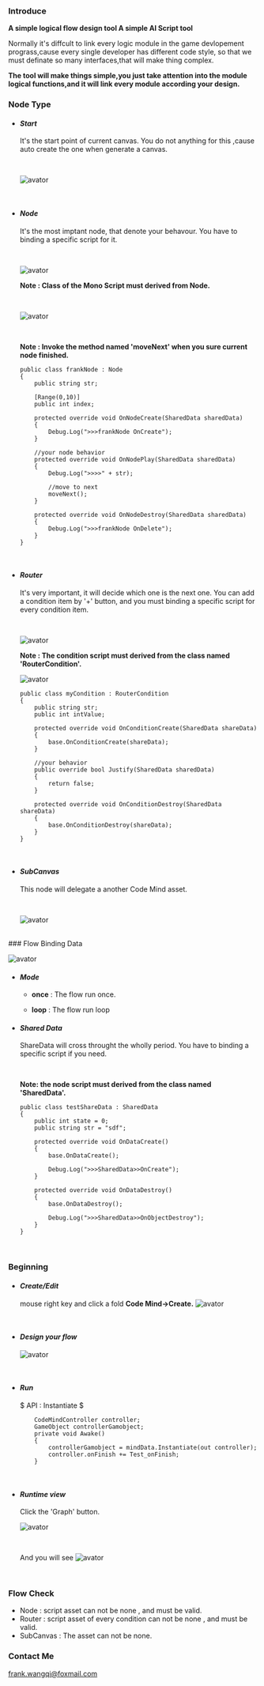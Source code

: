### Introduce

<strong>A simple logical flow design tool
A simple AI Script tool</strong>

<p>Normally it's diffcult to link every logic module in the game devlopement prograss,cause every single developer has different code style,
    so that we must definate so many interfaces,that will make thing complex.</p>

<strong>The tool will make things simple,you just take attention into the module logical functions,and it will link every module according your design.</strong>
<br/>

### Node Type
+ #### *Start*
     It's the start point of current canvas. You do not anything for this ,cause auto create the one when generate a canvas.
    
    <br/>

    ![avator](pic/start.png)

     <br/>

+ #### *Node*
    It's the most imptant node, that denote your behavour. You have to binding a specific script for it.

    <br/>

    ![avator](pic/node.png)

    **Note : Class of the Mono Script must derived from Node.**

    <br/>

    ![avator](pic/nodeScript.png)

    <br/>

    **Note : Invoke the method named 'moveNext' when you sure current node finished.**

    ```
    public class frankNode : Node
    {
        public string str;

        [Range(0,10)]
        public int index;

        protected override void OnNodeCreate(SharedData sharedData)
        {
            Debug.Log(">>>frankNode OnCreate");
        }

        //your node behavior
        protected override void OnNodePlay(SharedData sharedData)
        {
            Debug.Log(">>>>" + str);
            
            //move to next
            moveNext();
        }

        protected override void OnNodeDestroy(SharedData sharedData)
        {
            Debug.Log(">>>frankNode OnDelete");
        }
    }
    ```
<br/>

+ #### *Router*

    It's very important, it will decide which one is the next one. You can add a condition item by '+' button, and you must binding a specific script for every condition item.

    <br/>

    ![avator](pic/router.png)

    **Note : The condition script must derived from the class named 'RouterCondition'.**

    ![avator](pic/routerScript.png)

    ```
    public class myCondition : RouterCondition
    {
        public string str;
        public int intValue;

        protected override void OnConditionCreate(SharedData shareData)
        {
            base.OnConditionCreate(shareData);
        }

        //your behavior
        public override bool Justify(SharedData sharedData)
        {
            return false;
        }

        protected override void OnConditionDestroy(SharedData shareData)
        {
            base.OnConditionDestroy(shareData);
        }
    }
    ```

<br/>

+ #### *SubCanvas*
    This node will delegate a another Code Mind asset.

    <br/>

    ![avator](pic/subcanvas.png)

<br>
### Flow Binding Data

<br/>

![avator](pic/flowbindingdata.png)

+ #### *Mode*
    + **once** : The flow run once.

    + **loop** : The flow run loop

+ #### *Shared Data*
    ShareData will cross throught the wholly period. You have to binding a specific script if you need.

    <br/>

    **Note: the node script must derived from the class named 'SharedData'.**

    ```
    public class testShareData : SharedData
    {
        public int state = 0;
        public string str = "sdf";

        protected override void OnDataCreate()
        {
            base.OnDataCreate();

            Debug.Log(">>>SharedData>>OnCreate");
        }

        protected override void OnDataDestroy()
        {
            base.OnDataDestroy();

            Debug.Log(">>>SharedData>>OnObjectDestroy");
        }
    }
    ```
<br/>

### Beginning

+ #### *Create/Edit*
    mouse right key and click a fold **Code Mind->Create.**
    ![avator](pic/create.png)

    <br/>

+ #### *Design your flow*
    ![avator](pic/designflow.png)

<br/>

+ #### *Run*
    $ API : Instantiate $
    ```
        CodeMindController controller;
        GameObject controllerGamobject;
        private void Awake()
        {
            controllerGamobject = mindData.Instantiate(out controller);
            controller.onFinish += Test_onFinish;
        }
    ```
<br/>

+ #### *Runtime view*
    Click the 'Graph' button.
    
    ![avator](pic/codemindcontroller.png)

    <br/>

    And you will see
    ![avator](pic/runtimeview.png)

<br/>

### Flow Check
+ Node : script asset can not be none , and must be valid.
+ Router :  script asset of every condition can not be none , and must be valid.
+ SubCanvas : The asset can not be none.

### Contact Me

frank.wangqi@foxmail.com